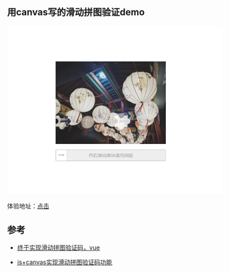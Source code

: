 
## 用canvas写的滑动拼图验证demo

<img src="./image/demo.png" />


体验地址：[点击](https://curtaintan.github.io/canvas-check/)


## 参考

- [终于实现滑动拼图验证码，vue](https://juejin.im/post/5d78b6a16fb9a06ad547490b)

- [js+canvas实现滑动拼图验证码功能](https://www.jb51.net/article/137129.htm)

